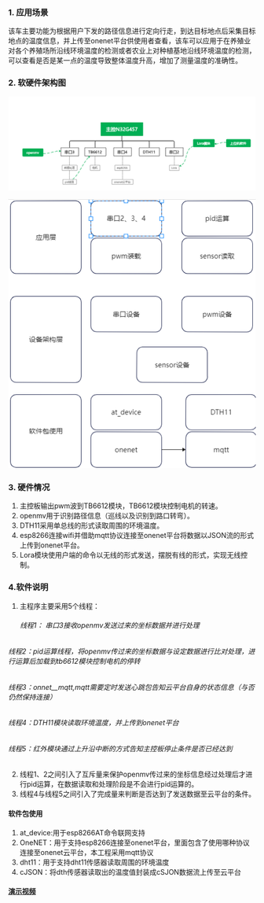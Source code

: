 ### 1. 应用场景

该车主要功能为根据用户下发的路径信息进行定向行走，到达目标地点后采集目标地点的温度信息，并上传至onenet平台供使用者查看，该车可以应用于在养殖业对各个养殖场所沿线环境温度的检测或者农业上对种植基地沿线环境温度的检测，可以查看是否是某一点的温度导致整体温度升高，增加了测量温度的准确性。

### 2. 软硬件架构图

![image-20220802105036135](说明文档.assets/image-20220802105036135.png)

![image-20220802113927605](说明文档.assets/image-20220802113927605.png)

### 3. 硬件情况

1. 主控板输出pwm波到TB6612模块，TB6612模块控制电机的转速。
2. openmv用于识别路径信息（巡线以及识别到路口转弯）。
3. DTH11采用单总线的形式读取周围的环境温度。
4. esp8266连接wifi并借助mqtt协议连接至onenet平台将数据以JSON流的形式上传到onenet平台。
5. Lora模块使用户端的命令以无线的形式发送，摆脱有线的形式，实现无线控制。

### 4.软件说明

1. 主程序主要采用5个线程：

   ###### 线程1： 串口3接收openmv发送过来的坐标数据并进行处理

###### 线程2：pid运算线程，将openmv传过来的坐标数据与设定数据进行比对处理，进行运算后加载到tb6612模块控制电机的停转

###### 线程3：onnet__mqtt,mqtt需要定时发送心跳包告知云平台自身的状态信息（与否仍然保持连接）

###### 线程4：DTH11模块读取环境温度，并上传到onenet平台

###### 线程5：红外模块通过上升沿中断的方式告知主控板停止条件是否已经达到

2. 线程1、2之间引入了互斥量来保护openmv传过来的坐标信息经过处理后才进行pid运算，在数据读取和处理阶段是不会进行pid运算的。
3. 线程4与线程5之间引入了完成量来判断是否达到了发送数据至云平台的条件。

#### 软件包使用

1. at_device:用于esp8266AT命令联网支持
2. OneNET：用于支持esp8266连接至onenet平台，里面包含了使用哪种协议连接至onenet云平台，本工程采用mqtt协议
3. dht11：用于支持dht11传感器读取周围的环境温度
4. cJSON：将dth传感器读取出的温度值封装成cSJON数据流上传至云平台

#### [演示视频](https://www.bilibili.com/video/BV1nB4y1r7G1?spm_id_from=333.1007.top_right_bar_window_history.content.click&vd_source=1030fc49793ffea59949728ba8e460ec)



